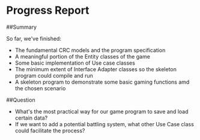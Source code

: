 # Progress Report

##Summary

So far, we've finished:

* The fundamental CRC models and the program specification
* A meaningful portion of the Entity classes of the game
* Some basic implementation of Use case classes
* The minimum extent of Interface Adapter classes so the skeleton program could compile and run
* A skeleton program to demonstrate some basic gaming functions amd the chosen scenario

##Question

* What's the most practical way for our game program to save and load certain data?
* If we want to add a potential battling system, what other Use Case class could facilitate the process? 